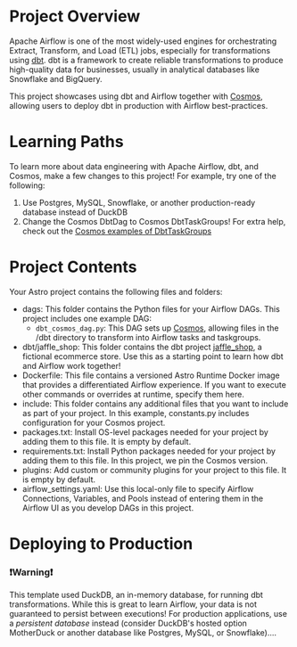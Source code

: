 # Project Overview

Apache Airflow is one of the most widely-used engines for orchestrating Extract, Transform, and Load (ETL) jobs, especially for transformations using [dbt](https://www.getdbt.com). dbt is a framework to create reliable transformations to produce high-quality data for businesses, usually in analytical databases like Snowflake and BigQuery.

This project showcases using dbt and Airflow together with [Cosmos](https://github.com/astronomer/astronomer-cosmos), allowing users to deploy dbt in production with Airflow best-practices.

# Learning Paths

To learn more about data engineering with Apache Airflow, dbt, and Cosmos, make a few changes to this project! For example, try one of the following:

1. Use Postgres, MySQL, Snowflake, or another production-ready database instead of DuckDB
2. Change the Cosmos DbtDag to Cosmos DbtTaskGroups! For extra help, check out the [Cosmos examples of DbtTaskGroups](https://github.com/astronomer/astronomer-cosmos/blob/main/dev/dags/basic_cosmos_task_group.py)

# Project Contents

Your Astro project contains the following files and folders:

- dags: This folder contains the Python files for your Airflow DAGs. This project includes one example DAG:
  - `dbt_cosmos_dag.py`: This DAG sets up [Cosmos](https://github.com/astronomer/astronomer-cosmos), allowing files in the /dbt directory to transform into Airflow tasks and taskgroups.
- dbt/jaffle_shop: This folder contains the dbt project [jaffle_shop](https://github.com/dbt-labs/jaffle_shop_duckdb), a fictional ecommerce store. Use this as a starting point to learn how dbt and Airflow work together!
- Dockerfile: This file contains a versioned Astro Runtime Docker image that provides a differentiated Airflow experience. If you want to execute other commands or overrides at runtime, specify them here.
- include: This folder contains any additional files that you want to include as part of your project. In this example, constants.py includes configuration for your Cosmos project.
- packages.txt: Install OS-level packages needed for your project by adding them to this file. It is empty by default.
- requirements.txt: Install Python packages needed for your project by adding them to this file. In this project, we pin the Cosmos version.
- plugins: Add custom or community plugins for your project to this file. It is empty by default.
- airflow_settings.yaml: Use this local-only file to specify Airflow Connections, Variables, and Pools instead of entering them in the Airflow UI as you develop DAGs in this project.

# Deploying to Production

### ❗Warning❗

This template used DuckDB, an in-memory database, for running dbt transformations. While this is great to learn Airflow, your data is not guaranteed to persist between executions! For production applications, use a _persistent database_ instead (consider DuckDB's hosted option MotherDuck or another database like Postgres, MySQL, or Snowflake)....
